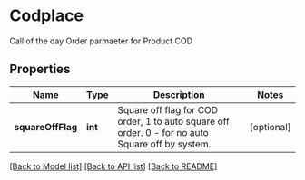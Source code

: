 # Codplace

Call of the day Order parmaeter for Product COD
## Properties
Name | Type | Description | Notes
------------ | ------------- | ------------- | -------------
**squareOffFlag** | **int** | Square off flag for COD order, 1 to auto square off order. 0 - for no auto Square off by system. | [optional] 

[[Back to Model list]](../README.md#documentation-for-models) [[Back to API list]](../README.md#documentation-for-api-endpoints) [[Back to README]](../README.md)


